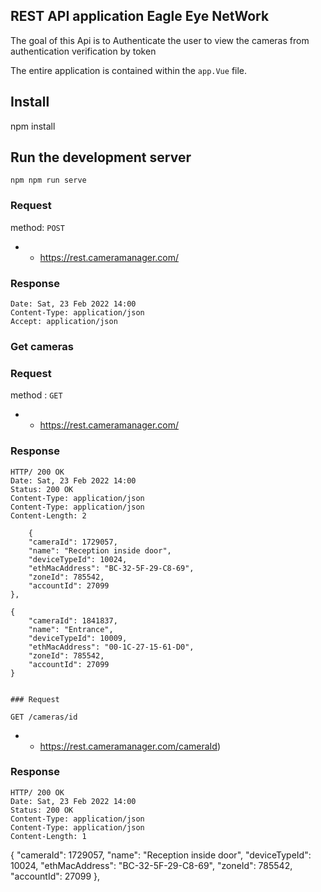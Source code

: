 
## REST API application Eagle Eye NetWork


The goal of this Api is to Authenticate the user to view the cameras from authentication verification by token

The entire application is contained within the `app.Vue` file.


## Install

   npm  install
   
   
## Run the development server 

    npm npm run serve 
    
    
### Request

method: `POST`

 - -  https://rest.cameramanager.com/



### Response

    Date: Sat, 23 Feb 2022 14:00 
    Content-Type: application/json
    Accept: application/json
    
        

### Get cameras

### Request

 method : `GET`

 - - https://rest.cameramanager.com/


### Response

    HTTP/ 200 OK
    Date: Sat, 23 Feb 2022 14:00 
    Status: 200 OK
    Content-Type: application/json
    Content-Type: application/json
    Content-Length: 2
    
     	{
		"cameraId": 1729057,
		"name": "Reception inside door",
		"deviceTypeId": 10024,
		"ethMacAddress": "BC-32-5F-29-C8-69",
		"zoneId": 785542,
		"accountId": 27099
	},
   
   	{
		"cameraId": 1841837,
		"name": "Entrance",
		"deviceTypeId": 10009,
		"ethMacAddress": "00-1C-27-15-61-D0",
		"zoneId": 785542,
		"accountId": 27099
	}
    
    
    ### Request

`GET /cameras/id`

- - https://rest.cameramanager.com/cameraId)

### Response

    HTTP/ 200 OK
    Date: Sat, 23 Feb 2022 14:00 
    Status: 200 OK
    Content-Type: application/json
    Content-Type: application/json
    Content-Length: 1
    
    
   {
		"cameraId": 1729057,
		"name": "Reception inside door",
		"deviceTypeId": 10024,
		"ethMacAddress": "BC-32-5F-29-C8-69",
		"zoneId": 785542,
		"accountId": 27099
	},



  
   
